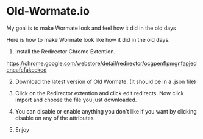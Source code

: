 # Old-Wormate.io
My goal is to make Wormate look and feel how it did in the old days

Here is how to make Wormate look like how it did in the old days.

1. Install the Redirector Chrome Extention.

https://chrome.google.com/webstore/detail/redirector/ocgpenflpmgnfapjedencafcfakcekcd

2. Download the latest version of Old Wormate. (It should be in a .json file)

3. Click on the Redirector extention and click edit redirects. Now click import and choose the file you just downloaded.

4. You can disable or enable anything you don't like if you want by clicking disable on any of the attributes.

5. Enjoy
